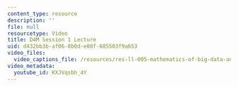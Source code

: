 ```yaml
---
content_type: resource
description: ''
file: null
resourcetype: Video
title: D4M Session 1 Lecture
uid: d432bb3b-af06-8b0d-e08f-685503f9a653
video_files:
  video_captions_file: /resources/res-ll-005-mathematics-of-big-data-and-machine-learning-january-iap-2020/lecture-notes/d4m-session-1-lecture/KXJVqsbh_4Y.vtt
video_metadata:
  youtube_id: KXJVqsbh_4Y
---
```

